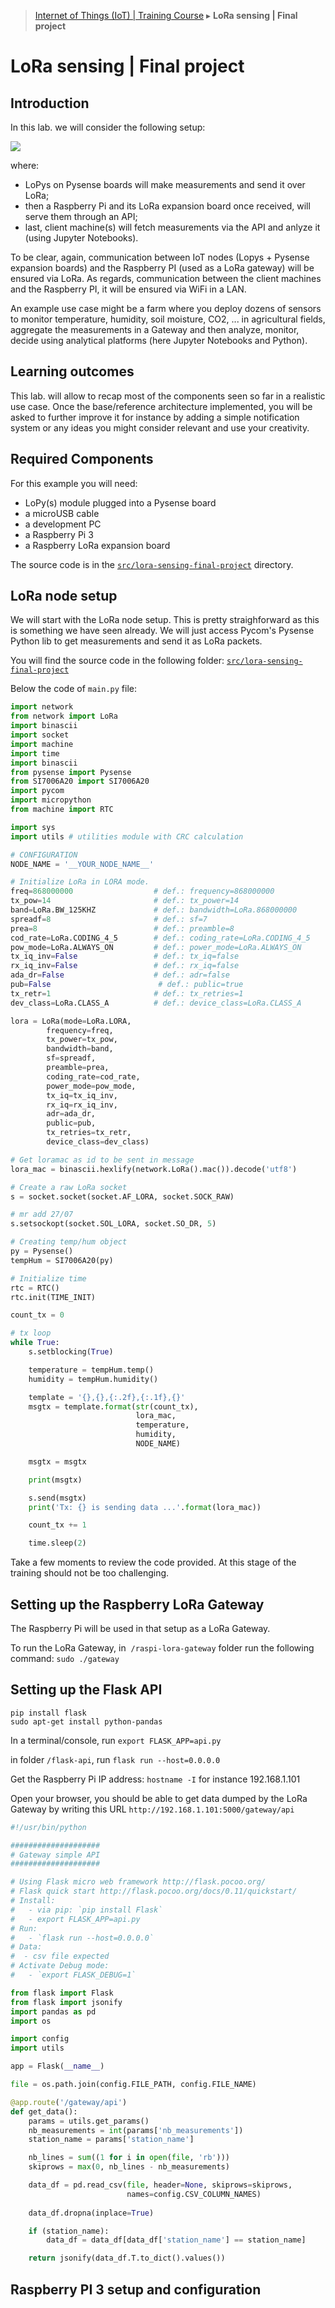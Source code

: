 > [Internet of Things (IoT) | Training Course](lora-sensing-final-project.md) ▸ **LoRa sensing | Final project**

# LoRa sensing | Final project

## Introduction
In this lab. we will consider the following setup:

![](https://i.imgur.com/OIY6tBP.png)

where:
* LoPys on Pysense boards will make measurements and send it over LoRa;
* then a Raspberry Pi and its LoRa expansion board once received, will serve them through an API;
* last, client machine(s) will fetch measurements via the API and anlyze it (using Jupyter Notebooks).

To be clear, again, communication between IoT nodes (Lopys + Pysense expansion boards) and the Raspberry PI (used as a LoRa gateway) will be ensured via LoRa. As regards, communication between the client machines and the Raspberry PI, it will be ensured via WiFi in a LAN. 

An example use case might be a farm where you deploy dozens of sensors to monitor temperature, humidity, soil moisture, CO2, ... in agricultural fields, aggregate the measurements in a Gateway and then analyze, monitor, decide using analytical platforms (here Jupyter Notebooks and Python).

## Learning outcomes
This lab. will allow to recap most of the components seen so far in a realistic use case. Once the base/reference architecture implemented, you will be asked to further improve it for instance by adding a simple notification system or any ideas you might consider relevant and use your creativity.

## Required Components

For this example you will need:

- LoPy(s) module plugged into a Pysense board
- a microUSB cable
- a development PC
- a Raspberry Pi 3
- a Raspberry LoRa expansion board

The source code is in the [`src/lora-sensing-final-project`](https://github.com/franckalbinet/iot-uaa-isoc/tree/master/labs/src/lora-sensing-final-project) directory.

## LoRa node setup
We will start with the LoRa node setup. This is pretty straighforward as this is something we have seen already. We will just access Pycom's Pysense Python lib to get measurements and send it as LoRa packets.

You will find the source code in the following folder: [`src/lora-sensing-final-project`](https://github.com/franckalbinet/iot-uaa-isoc/tree/master/labs/src/lora-sensing-final-project)

Below the code of `main.py` file:

```python
import network
from network import LoRa
import binascii
import socket
import machine
import time
import binascii
from pysense import Pysense
from SI7006A20 import SI7006A20
import pycom
import micropython
from machine import RTC

import sys
import utils # utilities module with CRC calculation

# CONFIGURATION
NODE_NAME = '__YOUR_NODE_NAME__'

# Initialize LoRa in LORA mode.
freq=868000000                  # def.: frequency=868000000
tx_pow=14                       # def.: tx_power=14
band=LoRa.BW_125KHZ             # def.: bandwidth=LoRa.868000000
spreadf=8                       # def.: sf=7
prea=8                          # def.: preamble=8
cod_rate=LoRa.CODING_4_5        # def.: coding_rate=LoRa.CODING_4_5
pow_mode=LoRa.ALWAYS_ON         # def.: power_mode=LoRa.ALWAYS_ON
tx_iq_inv=False                 # def.: tx_iq=false
rx_iq_inv=False                 # def.: rx_iq=false
ada_dr=False                    # def.: adr=false
pub=False                        # def.: public=true
tx_retr=1                       # def.: tx_retries=1
dev_class=LoRa.CLASS_A          # def.: device_class=LoRa.CLASS_A

lora = LoRa(mode=LoRa.LORA,
        frequency=freq,
        tx_power=tx_pow,
        bandwidth=band,
        sf=spreadf,
        preamble=prea,
        coding_rate=cod_rate,
        power_mode=pow_mode,
        tx_iq=tx_iq_inv,
        rx_iq=rx_iq_inv,
        adr=ada_dr,
        public=pub,
        tx_retries=tx_retr,
        device_class=dev_class)

# Get loramac as id to be sent in message
lora_mac = binascii.hexlify(network.LoRa().mac()).decode('utf8')

# Create a raw LoRa socket
s = socket.socket(socket.AF_LORA, socket.SOCK_RAW)

# mr add 27/07
s.setsockopt(socket.SOL_LORA, socket.SO_DR, 5)

# Creating temp/hum object
py = Pysense()
tempHum = SI7006A20(py)

# Initialize time
rtc = RTC()
rtc.init(TIME_INIT)

count_tx = 0

# tx loop
while True:
    s.setblocking(True)

    temperature = tempHum.temp()
    humidity = tempHum.humidity()

    template = '{},{},{:.2f},{:.1f},{}'
    msgtx = template.format(str(count_tx),
                            lora_mac,
                            temperature,
                            humidity,
                            NODE_NAME)

    msgtx = msgtx

    print(msgtx)

    s.send(msgtx)
    print('Tx: {} is sending data ...'.format(lora_mac))

    count_tx += 1

    time.sleep(2)
```

Take a few moments to review the code provided. At this stage of the training should not be too challenging.

## Setting up the Raspberry LoRa Gateway

The Raspberry Pi will be used in that setup as a LoRa Gateway.




To run the LoRa Gateway, in  `/raspi-lora-gateway` folder run the following command: `sudo ./gateway`


## Setting up the Flask API
```
pip install flask
sudo apt-get install python-pandas
```
In a terminal/console, run `export FLASK_APP=api.py`

in folder `/flask-api`, run `flask run --host=0.0.0.0`

Get the Raspberry Pi IP address: `hostname -I` for instance 192.168.1.101

Open your browser, you should be able to get data dumped by the LoRa Gateway by writing this URL `http://192.168.1.101:5000/gateway/api`


```python
#!/usr/bin/python

####################
# Gateway simple API
####################

# Using Flask micro web framework http://flask.pocoo.org/
# Flask quick start http://flask.pocoo.org/docs/0.11/quickstart/
# Install:
#   - via pip: `pip install Flask`
#   - export FLASK_APP=api.py
# Run:
#   - `flask run --host=0.0.0.0`
# Data:
#  - csv file expected
# Activate Debug mode:
#   - `export FLASK_DEBUG=1`

from flask import Flask
from flask import jsonify
import pandas as pd
import os

import config
import utils

app = Flask(__name__)

file = os.path.join(config.FILE_PATH, config.FILE_NAME)

@app.route('/gateway/api')
def get_data():
    params = utils.get_params()
    nb_measurements = int(params['nb_measurements'])
    station_name = params['station_name']

    nb_lines = sum((1 for i in open(file, 'rb')))
    skiprows = max(0, nb_lines - nb_measurements)

    data_df = pd.read_csv(file, header=None, skiprows=skiprows,
                          names=config.CSV_COLUMN_NAMES)
    
    data_df.dropna(inplace=True)

    if (station_name):
        data_df = data_df[data_df['station_name'] == station_name]

    return jsonify(data_df.T.to_dict().values())
```

## Raspberry PI 3 setup and configuration




